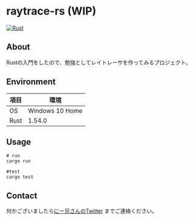 # raytrace-rs (WIP)

[![Rust](https://github.com/drumath2237/raytrace-rs/actions/workflows/rust.yml/badge.svg)](https://github.com/drumath2237/raytrace-rs/actions/workflows/rust.yml)

## About

Rustの入門をしたので、勉強としてレイトレーサを作ってみるプロジェクト。

## Environment

|項目|環境|
|---|---|
|OS|Windows 10 Home|
|Rust|1.54.0|

## Usage

```shell
# run
cargo run

#test
cargo test
```

## Contact

何かございましたら[にー兄さんのTwitter](https://twitter.com/ninisan_drumath)
までご連絡ください。